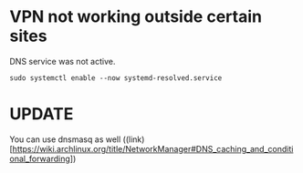 # VPN not working outside certain sites

DNS service was not active.
```
sudo systemctl enable --now systemd-resolved.service
```

# UPDATE

You can use dnsmasq as well
((link)[https://wiki.archlinux.org/title/NetworkManager#DNS_caching_and_conditional_forwarding])
